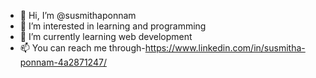 - 👋 Hi, I’m @susmithaponnam
- 👀 I’m interested in learning and programming
- 🌱 I’m currently learning web development
- 📫 You can reach me through-https://www.linkedin.com/in/susmitha-ponnam-4a2871247/

<!---
susmithaponnam/susmithaponnam is a ✨ special ✨ repository because its `README.md` (this file) appears on your GitHub profile.
You can click the Preview link to take a look at your changes.
--->
